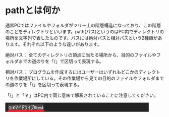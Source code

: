 # pathとは何か

通常PCではファイルやフォルダがツリー上の階層構造になっており、この階層のことをディレクトリといいます。path(パス)というのはPC内でディレクトリの場所を文字列で表したものです。パスには絶対パスと相対パスという2種類があります。それぞれ以下のような違いがあります。

絶対パス：
全てのディレクトリの頂点に当たる場所から、目的のファイルやフォルダまでの道のりを「/」で区切って表現する。

相対パス：
プログラムを作成するにはユーザーはいずれもどこかのディレクトリを作業場所にしている。その作業場から見ての目的のファイルやフォルダまでの道のりを「/」を区切って表現する。

「/」と「￥」はPC内で同じ意味で解釈されていることに注意してください。

![パスの例](images/99_path説明画像.png)